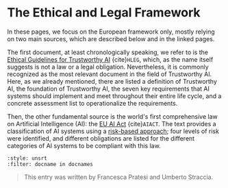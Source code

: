 # The Ethical and Legal Framework

<!-- TODO 

point the link
[risk-based approach](./Ethical_Legal_Framework/AI_ACT.md}
to the correct section of the entry


-->

In these pages, we focus on the European framework only, mostly relying on two main sources, which are described below and in the linked pages.

The first document, at least chronologically speaking, we refer to is the [Ethical Guidelines for Trustworthy AI](./HLEG) {cite}`HLEG`, which, as the name itself suggests is not a law or a legal obligation. Nevertheless, it is commonly recognized as the most relevant document in the field of Trustworthy AI.
Here, as we already mentioned, there are listed a definition of Trustworthy AI, the foundation of Trustworthy AI, the seven key requirements that AI systems should implement and meet throughout their entire life cycle, and a concrete assessment list to operationalize the requirements.

Then, the other fundamental source is the world's first comprehensive law on Artificial Intelligence (AI): the [EU AI Act](./AI_ACT) {cite}`AIACT`. The text provides a classification of AI systems using a [risk-based approach](./AI_ACT); four levels of risk were identified, and different obligations are listed for the different categories of AI systems to be compliant with this law.

```{bibliography} ../../references.bib
:style: unsrt
:filter: docname in docnames
```

> This entry was written by Francesca Pratesi and Umberto Straccia.
